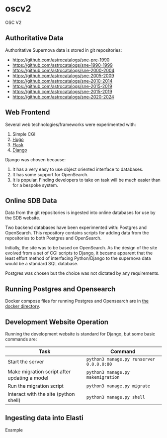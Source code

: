 # oscv2
OSC V2

## Authoritative Data

Authoritative Supernova data is stored in git repositories:

* https://github.com/astrocatalogs/sne-pre-1990
* https://github.com/astrocatalogs/sne-1990-1999
* https://github.com/astrocatalogs/sne-2000-2004
* https://github.com/astrocatalogs/sne-2005-2009
* https://github.com/astrocatalogs/sne-2010-2014
* https://github.com/astrocatalogs/sne-2015-2019
* https://github.com/astrocatalogs/sne-2015-2019
* https://github.com/astrocatalogs/sne-2020-2024

## Web Frontend

Several web technologies/frameworks were experimented with:

1. Simple CGI 
2. [Hugo](https://gohugo.io/)
3. [Flask](https://flask.palletsprojects.com/en/2.3.x/)
4. [Django](https://www.djangoproject.com/)

Django was chosen because:

1. It has a very easy to use object oriented interface to databases.
2. It has some support for OpenSearch.
3. It is popular. Finding developers to take on task will be much easier than for a bespoke system.

## Online SDB Data

Data from the git repositories is ingested into online databases for use by the SDB website.

Two backend databases have been experimented with: Postgres and OpenSearch. This
repository contains scripts for adding data from the repositories to both Postgres
and OpenSearch.

Initially, the site was to be based on OpenSearch. As the design of the site evolved from
a set of CGI scripts to Django, it became apparent that the least effort method of interfacing
Python/Django to the supernova data would be a standard SQL database.

Postgres was chosen but the choice was not dictated by any requirements.

## Running Postgres and Opensearch

Docker compose files for running Postgres and Opensearch are in [the docker directory](docker/).


## Development Website Operation

Running the development website is standard for Django, but some basic commands are:


|Task   | Command|
|-------|--------|
|Start the server | `python3 manage.py runserver 0.0.0.0:80` |
|Make migration script after updating a model | `python3 manage.py makemigration` |
|Run the migration script | `python3 manage.py migrate` |
|Interact with the site (python shell) | `python3 manage.py shell` |


## Ingesting data into Elasti

Example 



